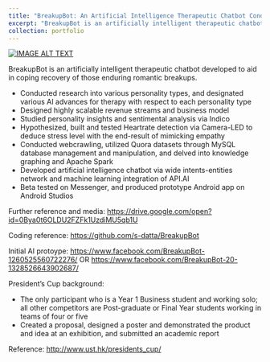 ```yaml
---
title: "BreakupBot: An Artificial Intelligence Therapeutic Chatbot Conducting Empathetic Counselling via Heartrate Sentimental Analysis"
excerpt: "BreakupBot is an artificially intelligent therapeutic chatbot developed to aid in coping recovery of those enduring romantic breakups. "
collection: portfolio
---
```


[![IMAGE ALT TEXT](http://img.youtube.com/vi/1NxWMQA7tlM/0.jpg)](https://www.youtube.com/watch?v=1NxWMQA7tlM)

BreakupBot is an artificially intelligent therapeutic chatbot developed to aid in coping recovery of those enduring romantic breakups. 

- Conducted research into various personality types, and designated various AI advances for therapy with respect to each personality type
- Designed highly scalable revenue streams and business model
- Studied personality insights and sentimental analysis via Indico
- Hypothesized, built and tested Heartrate detection via Camera-LED to deduce stress level with the end-result of mimicking empathy
- Conducted webcrawling, utilized Quora datasets through MySQL database management and manipulation, and delved into knowledge graphing and Apache Spark
- Developed artificial intelligence chatbot via wide intents-entities network and machine learning integration of API.AI
- Beta tested on Messenger, and produced prototype Android app on Android Studios

Further reference and media: https://drive.google.com/open?id=0Bya0t6OLDU2FZFk1UzdiMU5qb1U 

Coding reference: https://github.com/s-datta/BreakupBot 

Initial AI protoype: https://www.facebook.com/BreakupBot-1260525560722276/ OR https://www.facebook.com/BreakupBot-20-1328526643902687/


President’s Cup background:
- The only participant who is a Year 1 Business student and working solo; all other competitors are Post-graduate or Final Year students working in teams of four or five
- Created a proposal, designed a poster and demonstrated the product and idea at an exhibition, and submitted an academic report

Reference: http://www.ust.hk/presidents_cup/
  
